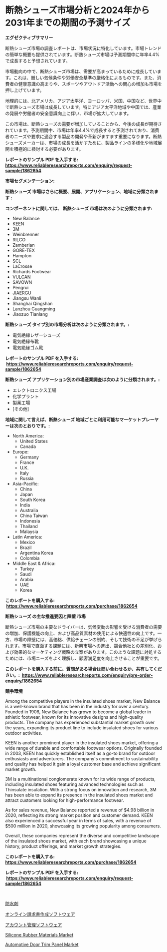 <p><h1>断熱シューズ市場分析と2024年から2031年までの期間の予測サイズ</h1></p><p><strong>エグゼクティブサマリー</strong></p>
<p><p>断熱シューズ市場の調査レポートは、市場状況に特化しています。市場トレンドの簡単な概要も提供されています。断熱シューズ市場は予測期間中に年率4.4%で成長すると予想されています。</p><p>市場動向の中で、断熱シューズ市場は、需要が高まっているために成長しています。これは、厳しい気候条件や労働安全基準の厳格化によるものです。また、消費者の健康意識の高まりや、スポーツやアウトドア活動への関心の増加も市場を押し上げています。</p><p>地理的には、北アメリカ、アジア太平洋、ヨーロッパ、米国、中国など、世界中で断熱シューズ市場は成長しています。特にアジア太平洋地域や中国では、産業の発展や労働者の安全意識向上に伴い、市場が拡大しています。</p><p>この市場は、断熱シューズの需要が増加していることから、今後の成長が期待されています。予測期間中、市場は年率4.4%で成長すると予測されており、消費者のニーズや要求に適合する製品の開発や革新がますます重要になります。断熱シューズメーカーは、市場の成長を活かすために、製品ラインの多様化や地域展開を積極的に検討する必要があります。</p></p>
<p><strong>レポートのサンプル PDF を入手する: <a href="https://www.reliableresearchreports.com/enquiry/request-sample/1862654">https://www.reliableresearchreports.com/enquiry/request-sample/1862654</a></strong></p>
<p><strong>市場セグメンテーション:</strong></p>
<p><strong> 断熱シューズ 市場はさらに概要、展開、アプリケーション、地域に分類されます :</strong></p>
<p><strong>コンポーネントに関しては、 断熱シューズ 市場は次のように分類されます: &nbsp;</strong></p>
<p><ul><li>New Balance</li><li>KEEN</li><li>3M</li><li>Weinbrenner</li><li>RILCO</li><li>Zamberlan</li><li>GORE-TEX</li><li>Hampton</li><li>SCL</li><li>LaCrosse</li><li>Richards Footwear</li><li>VULCAN</li><li>SAVOWN</li><li>Pengrui</li><li>JIAERGU</li><li>Jiangsu Wanli</li><li>Shanghai Qingshan</li><li>Lanzhou Guangming</li><li>Jiaozuo Tianlang</li></ul></p>
<p><strong> 断熱シューズ タイプ別の市場分析は次のように分類されます。:</strong></p>
<p><ul><li>電気絶縁レザーシューズ</li><li>電気絶縁布靴</li><li>電気絶縁ゴム靴</li></ul></p>
<p><strong>レポートのサンプル PDF を入手する: &nbsp;<a href="https://www.reliableresearchreports.com/enquiry/request-sample/1862654">https://www.reliableresearchreports.com/enquiry/request-sample/1862654</a></strong></p>
<p><strong> 断熱シューズ アプリケーション別の市場産業調査は次のように分類されます。:</strong></p>
<p><ul><li>エレクトロニクス工場</li><li>化学プラント</li><li>製薬工場</li><li>[その他]</li></ul></p>
<p><strong>地域に関して言えば、断熱シューズ 地域ごとに利用可能なマーケットプレーヤーは次のとおりです。:</strong></p>
<p><ul>
    <li>
        North America:
        <ul>
            <li>United States</li>
            <li>Canada</li>
        </ul>
    </li>
    <li>
        Europe:
        <ul>
            <li>Germany</li>
            <li>France</li>
            <li>U.K.</li>
            <li>Italy</li>
            <li>Russia</li>
        </ul>
    </li>
    <li>
        Asia-Pacific:
        <ul>
            <li>China</li>
            <li>Japan</li>
            <li>South Korea</li>
            <li>India</li>
            <li>Australia</li>
            <li>China Taiwan</li>
            <li>Indonesia</li>
            <li>Thailand</li>
            <li>Malaysia</li>
        </ul>
    </li>
    <li>
        Latin America:
        <ul>
            <li>Mexico</li>
            <li>Brazil</li>
            <li>Argentina Korea</li>
            <li>Colombia</li>
        </ul>
    </li>
    <li>
        Middle East & Africa:
        <ul>
            <li>Turkey</li>
            <li>Saudi</li>
            <li>Arabia</li>
            <li>UAE</li>
            <li>Korea</li>
        </ul>
    </li>
    </ul></p>
<p><strong>このレポートを購入する: &nbsp;<a href="https://www.reliableresearchreports.com/purchase/1862654">https://www.reliableresearchreports.com/purchase/1862654</a></strong></p>
<p><strong>断熱シューズ の主な推進要因と障壁 市場</strong></p>
<p><p>断熱シューズ市場の主要なドライバーは、気候変動の影響を受ける消費者の需要の増加、保護機能の向上、および高品質素材の使用による快適性の向上です。一方、市場の障壁には、高価格、供給チェーンの制約、そして技術の不足が挙げられます。市場で直面する課題には、新興市場への進出、競合他社との差別化、および効果的なマーケティング戦略の立案があります。このような課題に対処するためには、市場ニーズをよく理解し、顧客満足度を向上させることが重要です。</p></p>
<p><strong>このレポートを購入する前に、質問がある場合は問い合わせるか、共有してください。:&nbsp; <a href="https://www.reliableresearchreports.com/enquiry/pre-order-enquiry/1862654">https://www.reliableresearchreports.com/enquiry/pre-order-enquiry/1862654</a></strong></p>
<p><strong>競争環境</strong></p>
<p><p>Among the competitive players in the insulated shoes market, New Balance is a well-known brand that has been in the industry for over a century. Founded in 1906, New Balance has grown to become a global leader in athletic footwear, known for its innovative designs and high-quality products. The company has experienced substantial market growth over the years, expanding its product line to include insulated shoes for various outdoor activities.</p><p>KEEN is another prominent player in the insulated shoes market, offering a wide range of durable and comfortable footwear options. Originally founded in 2003, KEEN has quickly established itself as a go-to brand for outdoor enthusiasts and adventurers. The company's commitment to sustainability and quality has helped it gain a loyal customer base and achieve significant market growth.</p><p>3M is a multinational conglomerate known for its wide range of products, including insulated shoes featuring advanced technologies such as Thinsulate insulation. With a strong focus on innovation and research, 3M has been able to expand its presence in the insulated shoes market and attract customers looking for high-performance footwear.</p><p>As for sales revenue, New Balance reported a revenue of $4.98 billion in 2020, reflecting its strong market position and customer demand. KEEN also experienced a successful year in terms of sales, with a revenue of $500 million in 2020, showcasing its growing popularity among consumers.</p><p>Overall, these companies represent the diverse and competitive landscape of the insulated shoes market, with each brand showcasing a unique history, product offerings, and market growth strategies.</p></p>
<p><strong>このレポートを購入する: &nbsp; <a href="https://www.reliableresearchreports.com/purchase/1862654">https://www.reliableresearchreports.com/purchase/1862654</a></strong></p>
<p><strong>レポートのサンプル PDF を入手する: &nbsp;<a href="https://www.reliableresearchreports.com/enquiry/request-sample/1862654">https://www.reliableresearchreports.com/enquiry/request-sample/1862654</a></strong><strong></strong></p>
<p>&nbsp;</p>
<p><p><a href="https://github.com/bevdtkn4419963/Market-Research-Report-List-1/blob/main/7945344191998.md">防水剤</a></p><p><a href="https://medium.com/@rodhoppe07/%E3%82%AA%E3%83%B3%E3%83%A9%E3%82%A4%E3%83%B3%E8%AB%8B%E6%B1%82%E6%9B%B8%E4%BD%9C%E6%88%90%E3%82%BD%E3%83%95%E3%83%88%E3%82%A6%E3%82%A7%E3%82%A2%E5%B8%82%E5%A0%B4%E3%81%AE%E3%82%A4%E3%83%B3%E3%82%B5%E3%82%A4%E3%83%88-%E5%B8%82%E5%A0%B4%E3%81%AE%E3%83%88%E3%83%AC%E3%83%B3%E3%83%89-%E6%88%90%E9%95%B7-2024%E5%B9%B4%E3%81%8B%E3%82%892031%E5%B9%B4%E3%81%BE%E3%81%A7%E3%81%AE%E4%BA%88%E6%B8%AC-2191f6fd4197">オンライン請求書作成ソフトウェア</a></p><p><a href="https://medium.com/@rudysimonis2023/%E5%8F%A3%E5%BA%A7%E7%AE%A1%E7%90%86%E3%82%BD%E3%83%95%E3%83%88%E3%82%A6%E3%82%A7%E3%82%A2%E5%B8%82%E5%A0%B4%E5%88%86%E6%9E%90-%E3%81%9D%E3%81%AEcagr-%E5%B8%82%E5%A0%B4%E3%82%BB%E3%82%B0%E3%83%A1%E3%83%B3%E3%83%86%E3%83%BC%E3%82%B7%E3%83%A7%E3%83%B3-%E3%81%8A%E3%82%88%E3%81%B3%E3%82%B0%E3%83%AD%E3%83%BC%E3%83%90%E3%83%AB%E7%94%A3%E6%A5%AD%E6%A6%82%E8%A6%81-ad32ebc91ea2">アカウント管理ソフトウェア</a></p><p><a href="https://github.com/prosalinda88/Market-Research-Report-List-3/blob/main/silicone-rubber-materials-market.md">Silicone Rubber Materials Market</a></p><p><a href="https://issuu.com/reportprime-2/docs/automotive-door-trim-panel-market-size-2030.pptx">Automotive Door Trim Panel Market</a></p></p>
